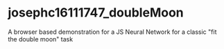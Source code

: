 # josephc16111747_doubleMoon

A browser based demonstration for a JS Neural Network for a classic "fit the double moon" task
